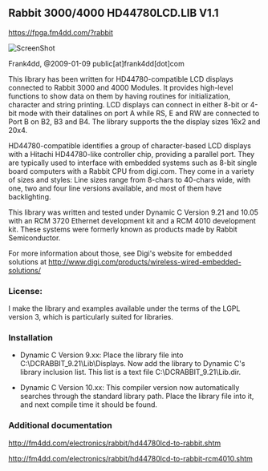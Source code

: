 ## Rabbit 3000/4000 HD44780LCD.LIB V1.1

https://fpga.fm4dd.com/?rabbit

![ScreenShot](https://fpga.fm4dd.com/assets/images/rabbit/rcm3720-testprogram8.png)

 Frank4dd, @2009-01-09 public[at]frank4dd[dot]com

 This library has been written for HD44780-compatible LCD displays connected
 to Rabbit 3000 and 4000 Modules. It provides high-level functions to show
 data on them by having routines for initialization, character and string
 printing. LCD displays can connect in either 8-bit or 4-bit mode with their 
 datalines on port A while RS, E and RW are connected to Port B on B2, B3
 and B4. The library supports the the display sizes 16x2 and 20x4.

 HD44780-compatible identifies a group of character-based LCD displays with
 a Hitachi HD44780-like controller chip, providing  a parallel port. They are
 typically used to interface with embedded systems such as 8-bit single board
 computers with a Rabbit CPU from digi.com. They come in a variety of sizes
 and styles: Line sizes range from 8-chars to 40-chars wide, with one, two
 and four line versions available, and most of them have backlighting.

 This library was written and tested under Dynamic C Version 9.21 and 10.05
 with an RCM 3720 Ethernet development kit and a RCM 4010 development kit.
 These systems were formerly known as products made by Rabbit Semiconductor.

 For more information about those, see Digi's website for embedded solutions
 at http://www.digi.com/products/wireless-wired-embedded-solutions/

### License: 

I make the library and examples available under the terms of the
 LGPL version 3, which is particularly suited for libraries.

### Installation

* Dynamic C Version 9.xx: Place the library file into
 C:\DCRABBIT_9.21\Lib\Displays. Now add the library to Dynamic C's library
 inclusion list. This list is a text file C:\DCRABBIT_9.21\Lib.dir.

* Dynamic C Version 10.xx: This compiler version now
 automatically searches through the standard library path. Place the 
 library file into it, and next compile time it should be found.

### Additional documentation

http://fm4dd.com/electronics/rabbit/hd44780lcd-to-rabbit.shtm

http://fm4dd.com/electronics/rabbit/hd44780lcd-to-rabbit-rcm4010.shtm
